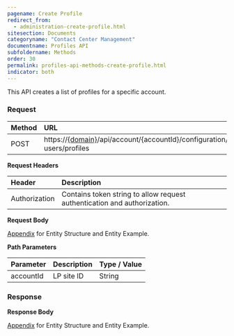 ```yaml
---
pagename: Create Profile
redirect_from:
  - administration-create-profile.html
sitesection: Documents
categoryname: "Contact Center Management"
documentname: Profiles API
subfoldername: Methods
order: 30
permalink: profiles-api-methods-create-profile.html
indicator: both
---
```


This API creates a list of profiles for a specific account.

### Request

| Method |  URL  |
| :--------  | :----- |
|POST  |      https://[{domain}](/agent-domain-domain-api.html)/api/account/{accountId}/configuration/le-users/profiles |

**Request Headers**

 |Header | Description |
 |:----- | :---------- |
 |Authorization | Contains token string to allow request authentication and authorization. |

**Request Body**

[Appendix](administration-profiles-appendix.html) for Entity Structure and Entity Example.

**Path Parameters**

| Parameter    |  Description |   Type / Value  |
| :----------   | :------------ | :------------ |
| accountId  |    LP site ID  |  String  |

### Response

**Response Body**

[Appendix](administration-profiles-appendix.html) for Entity Structure and Entity Example.
